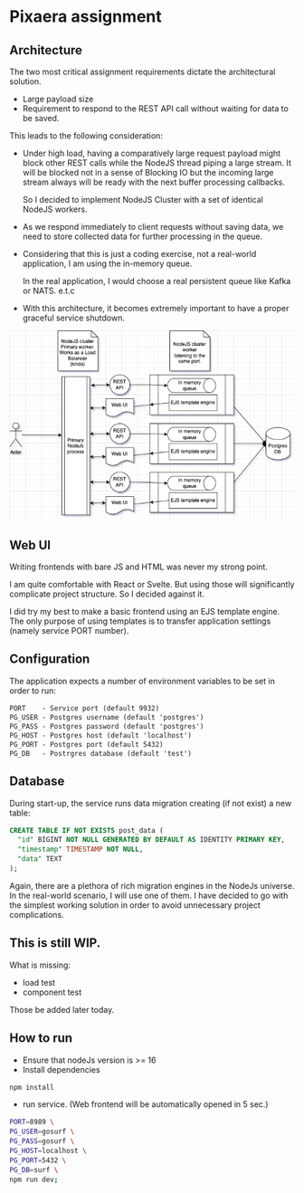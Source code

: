 # Pixaera assignment

## Architecture

The two most critical assignment requirements dictate the architectural solution.

- Large payload size
- Requirement to respond to the REST API call without waiting for data to be saved.

This leads to the following consideration:

- Under high load, having a comparatively large request payload might block other REST calls while the NodeJS thread piping a large stream. It will be blocked not in a sense of Blocking IO but the incoming large stream always will be ready with the next buffer processing callbacks.

  So I decided to implement NodeJS Cluster with a set of identical NodeJS workers.

- As we respond immediately to client requests without saving data, we need to store collected data for further processing in the queue.

- Considering that this is just a coding exercise, not a real-world application, I am using the in-memory queue.

  In the real application, I would choose a real persistent queue like Kafka or NATS. e.t.c

- With this architecture, it becomes extremely important to have a proper graceful service shutdown.

![Architecture diagram](/doc/diagram.png)

## Web UI

Writing frontends with bare JS and HTML was never my strong point.

I am quite comfortable with React or Svelte. But using those will significantly complicate project structure. So I decided against it.

I did try my best to make a basic frontend using an EJS template engine. The only purpose of using templates is to transfer application settings (namely service PORT number).

## Configuration

The application expects a number of environment variables to be set in order to run:

```text
PORT    - Service port (default 9932)
PG_USER - Postgres username (default 'postgres')
PG_PASS - Postgres password (default 'postgres')
PG_HOST - Postgres host (default 'localhost')
PG_PORT - Postgres port (default 5432)
PG_DB   - Postrgres database (default 'test')
```

## Database

During start-up, the service runs data migration creating (if not exist) a new table:

```SQL
CREATE TABLE IF NOT EXISTS post_data (
  "id" BIGINT NOT NULL GENERATED BY DEFAULT AS IDENTITY PRIMARY KEY,
  "timestamp" TIMESTAMP NOT NULL,
  "data" TEXT
);
```

Again, there are a plethora of rich migration engines in the NodeJs universe. In the real-world scenario, I will use one of them. I have decided to go with the simplest working solution in order to avoid unnecessary project complications.

## This is still WIP.

What is missing:

- load test
- component test

Those be added later today.

## How to run

- Ensure that nodeJs version is >= 16
- Install dependencies
```bash
npm install
```
- run service. (Web frontend will be automatically opened in 5 sec.)

```bash
PORT=8989 \
PG_USER=gosurf \
PG_PASS=gosurf \
PG_HOST=localhost \
PG_PORT=5432 \
PG_DB=surf \
npm run dev;
```
